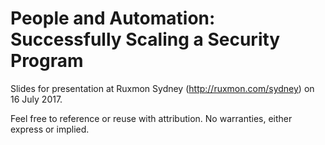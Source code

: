 # People and Automation: Successfully Scaling a Security Program

Slides for presentation at Ruxmon Sydney (http://ruxmon.com/sydney) on 16 July 2017. 

Feel free to reference or reuse with attribution. No warranties, either express or implied.
